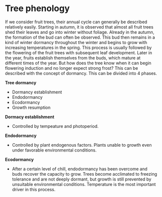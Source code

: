 
# Tree phenology


If we consider fruit trees, their annual cycle can generally be described relatively easily. Starting in autumn, it is observed that almost all fruit trees shed their leaves and go into winter without foliage. Already in the autumn, the formation of the bud can often be observed. This bud then remains in a kind of winter dormancy throughout the winter and begins to grow with increasing temperatures in the spring. This process is usually followed by the flowering of the fruit trees with subsequent leaf development. Later in the year, fruits establish themselves from the buds, which mature at different times of the year.
But how does the tree know when it can begin flowering induction and no longer expect strong frost?
This can be described with the concept of dormancy. This can be divided into 4 phases.

**Tree dormancy**

 - Dormancy establishment
 - Endodormancy
 - Ecodormancy
 - Growth resumption
 
 
 
**Dormacy establishment**

 - Controlled by tempeature and photoperiod. 

**Endodormancy**

- Controlled by plant endogenous factors. Plants unable to growth even under 
  favorable environmental conditions. 

**Ecodormancy**

 - After a certain level of chill, endodormancy has been overcome and buds recover the capacity to grow. Trees become acclimated to freezing tolerance and are not deeply dormant, but growth is still prevented by unsuitable environmental conditions. Temperature is the most important driver in this process.
 
 
 
